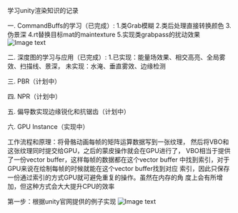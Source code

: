 学习unity渲染知识的记录

一. CommandBuffs的学习（已完成）:
1.类Grab模糊
2.类后处理直接转换颜色
3.伪景深
4.rt替换目标mat的maintexture
5.实现类grabpass的扰动效果
![Image text](https://s4.ax1x.com/2021/12/18/TArc3n.png)


二. 深度图的学习与应用（已完成）:
1.已实现：能量场效果、相交高亮、全局雾效、扫描线、景深，
  未实现：水淹、垂直雾效、边缘检测
  
 
三. PBR（计划中）

四. NPR（计划中） 

五. 偏导数实现边缘锐化和抗锯齿（计划中）

六. GPU Instance（实现中）

 工作流程和原理：将骨骼动画每帧的矩阵运算数据写到一张纹理，
	然后将VBO和这张纹理同时提交给GPU，之后的蒙皮操作就会在GPU进行了，
	VBO相当于提供了一份vector buffer，这样每帧的数据都在这个vector buffer
	中找到索引，对于GPU来说在绘制每帧的时候就能在这个vector buffer找到对应
	索引，因此只保存一份通过索引的方式GPU就可避免重复的操作。虽然在内存的角
	度上会有所增加，但这种方式会大大提升CPU的效率

 第一步：根据unity官网提供的例子实现
	![Image text](https://s4.ax1x.com/2022/01/21/7gg93Q.png)
